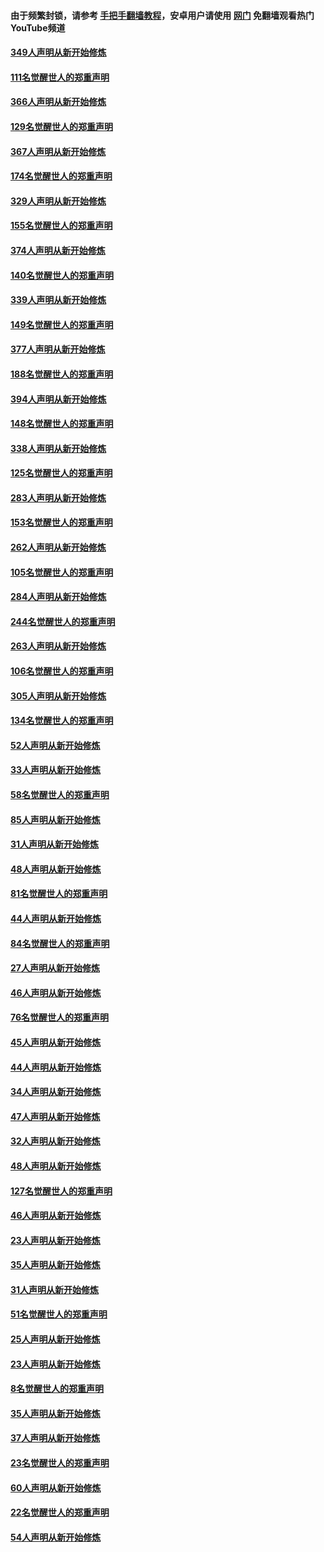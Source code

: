 #### 由于频繁封锁，请参考 [手把手翻墙教程](https://github.com/gfw-breaker/guides/wiki/)，安卓用户请使用 [网门](https://github.com/gfw-breaker/nogfw/blob/master/dl.md?t=06181801) 免翻墙观看热门YouTube频道 

#### [349人声明从新开始修炼](../pages/91/426969.md?t=06181801) 

#### [111名觉醒世人的郑重声明](../pages/91/426968.md?t=06181801) 

#### [366人声明从新开始修炼](../pages/91/426737.md?t=06181801) 

#### [129名觉醒世人的郑重声明](../pages/91/426736.md?t=06181801) 

#### [367人声明从新开始修炼](../pages/91/426421.md?t=06181801) 

#### [174名觉醒世人的郑重声明](../pages/91/426420.md?t=06181801) 

#### [329人声明从新开始修炼](../pages/91/426139.md?t=06181801) 

#### [155名觉醒世人的郑重声明](../pages/91/426138.md?t=06181801) 

#### [374人声明从新开始修炼](../pages/91/425811.md?t=06181801) 

#### [140名觉醒世人的郑重声明](../pages/91/425810.md?t=06181801) 

#### [339人声明从新开始修炼](../pages/91/425690.md?t=06181801) 

#### [149名觉醒世人的郑重声明](../pages/91/425689.md?t=06181801) 

#### [377人声明从新开始修炼](../pages/91/424867.md?t=06181801) 

#### [188名觉醒世人的郑重声明](../pages/91/424866.md?t=06181801) 

#### [394人声明从新开始修炼](../pages/91/423914.md?t=06181801) 

#### [148名觉醒世人的郑重声明](../pages/91/423913.md?t=06181801) 

#### [338人声明从新开始修炼](../pages/91/423540.md?t=06181801) 

#### [125名觉醒世人的郑重声明](../pages/91/423539.md?t=06181801) 

#### [283人声明从新开始修炼](../pages/91/423296.md?t=06181801) 

#### [153名觉醒世人的郑重声明](../pages/91/423295.md?t=06181801) 

#### [262人声明从新开始修炼](../pages/91/423004.md?t=06181801) 

#### [105名觉醒世人的郑重声明](../pages/91/423003.md?t=06181801) 

#### [284人声明从新开始修炼](../pages/91/422707.md?t=06181801) 

#### [244名觉醒世人的郑重声明](../pages/91/422706.md?t=06181801) 

#### [263人声明从新开始修炼](../pages/91/422553.md?t=06181801) 

#### [106名觉醒世人的郑重声明](../pages/91/422552.md?t=06181801) 

#### [305人声明从新开始修炼](../pages/91/422153.md?t=06181801) 

#### [134名觉醒世人的郑重声明](../pages/91/422152.md?t=06181801) 

#### [52人声明从新开始修炼](../pages/91/421846.md?t=06181801) 

#### [33人声明从新开始修炼](../pages/91/421804.md?t=06181801) 

#### [58名觉醒世人的郑重声明](../pages/91/421845.md?t=06181801) 

#### [85人声明从新开始修炼](../pages/91/421769.md?t=06181801) 

#### [31人声明从新开始修炼](../pages/91/421763.md?t=06181801) 

#### [48人声明从新开始修炼](../pages/91/421605.md?t=06181801) 

#### [81名觉醒世人的郑重声明](../pages/91/421656.md?t=06181801) 

#### [44人声明从新开始修炼](../pages/91/421544.md?t=06181801) 

#### [84名觉醒世人的郑重声明](../pages/91/421543.md?t=06181801) 

#### [27人声明从新开始修炼](../pages/91/421465.md?t=06181801) 

#### [46人声明从新开始修炼](../pages/91/421454.md?t=06181801) 

#### [76名觉醒世人的郑重声明](../pages/91/421453.md?t=06181801) 

#### [45人声明从新开始修炼](../pages/91/421452.md?t=06181801) 

#### [44人声明从新开始修炼](../pages/91/421422.md?t=06181801) 

#### [34人声明从新开始修炼](../pages/91/421322.md?t=06181801) 

#### [47人声明从新开始修炼](../pages/91/421264.md?t=06181801) 

#### [32人声明从新开始修炼](../pages/91/421225.md?t=06181801) 

#### [48人声明从新开始修炼](../pages/91/421202.md?t=06181801) 

#### [127名觉醒世人的郑重声明](../pages/91/421224.md?t=06181801) 

#### [46人声明从新开始修炼](../pages/91/421203.md?t=06181801) 

#### [23人声明从新开始修炼](../pages/91/421138.md?t=06181801) 

#### [35人声明从新开始修炼](../pages/91/421122.md?t=06181801) 

#### [31人声明从新开始修炼](../pages/91/421081.md?t=06181801) 

#### [51名觉醒世人的郑重声明](../pages/91/421080.md?t=06181801) 

#### [25人声明从新开始修炼](../pages/91/421020.md?t=06181801) 

#### [23人声明从新开始修炼](../pages/91/420884.md?t=06181801) 

#### [8名觉醒世人的郑重声明](../pages/91/420883.md?t=06181801) 

#### [35人声明从新开始修炼](../pages/91/420809.md?t=06181801) 

#### [37人声明从新开始修炼](../pages/91/420766.md?t=06181801) 

#### [23名觉醒世人的郑重声明](../pages/91/420765.md?t=06181801) 

#### [60人声明从新开始修炼](../pages/91/420727.md?t=06181801) 

#### [22名觉醒世人的郑重声明](../pages/91/420726.md?t=06181801) 

#### [54人声明从新开始修炼](../pages/91/420529.md?t=06181801) 

